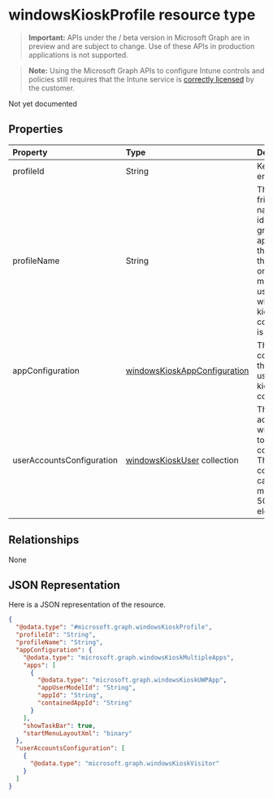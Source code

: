 ﻿# windowsKioskProfile resource type

> **Important:** APIs under the / beta version in Microsoft Graph are in preview and are subject to change. Use of these APIs in production applications is not supported.

> **Note:** Using the Microsoft Graph APIs to configure Intune controls and policies still requires that the Intune service is [correctly licensed](https://go.microsoft.com/fwlink/?linkid=839381) by the customer.

Not yet documented
## Properties
|Property|Type|Description|
|:---|:---|:---|
|profileId|String|Key of the entity.|
|profileName|String|This is a friendly name used to identify a group of applications, the layout of these apps on the start menu and the users to whom this kiosk configuration is assigned.|
|appConfiguration|[windowsKioskAppConfiguration](../resources/intune_deviceconfig_windowskioskappconfiguration.md)|The App configuration that will be used for this kiosk configuration.|
|userAccountsConfiguration|[windowsKioskUser](../resources/intune_deviceconfig_windowskioskuser.md) collection|The user accounts that will be locked to this kiosk configuration. This collection can contain a maximum of 500 elements.|

## Relationships
None
## JSON Representation
Here is a JSON representation of the resource.
<!-- {
  "blockType": "resource",
  "keyProperty": "id",
  "@odata.type": "microsoft.graph.windowsKioskProfile"
}
-->
``` json
{
  "@odata.type": "#microsoft.graph.windowsKioskProfile",
  "profileId": "String",
  "profileName": "String",
  "appConfiguration": {
    "@odata.type": "microsoft.graph.windowsKioskMultipleApps",
    "apps": [
      {
        "@odata.type": "microsoft.graph.windowsKioskUWPApp",
        "appUserModelId": "String",
        "appId": "String",
        "containedAppId": "String"
      }
    ],
    "showTaskBar": true,
    "startMenuLayoutXml": "binary"
  },
  "userAccountsConfiguration": [
    {
      "@odata.type": "microsoft.graph.windowsKioskVisitor"
    }
  ]
}
```






